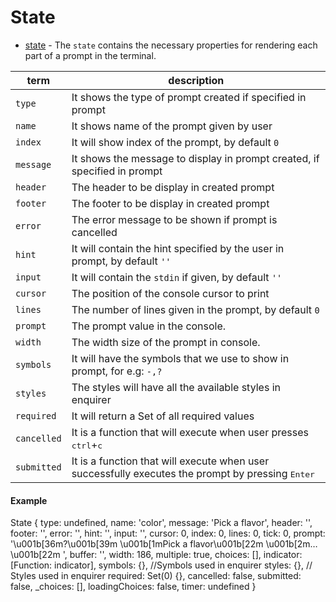 # State

- [state](#state) -  The `state` contains the necessary properties for rendering each part of a prompt in the terminal.

| **term** | **description** |
| --- | --- |
| `type` | It shows the type of prompt created if specified in prompt |
| `name` | It shows name of the prompt given by user|
| `index` | It will show index of the prompt, by default `0` |
| `message` | It shows the message to display in prompt created, if specified in prompt |
| `header` | The header to be display in created prompt |
| `footer` | The footer to be display in created prompt |
| `error` | The error message to be shown if prompt is cancelled |
| `hint` | It will contain the hint specified by the user in prompt, by default `''` |
| `input` | It will contain the `stdin` if given, by default `''` |
| `cursor` | The position of the console cursor to print |
| `lines` | The number of lines given in the prompt, by default `0` |
| `prompt` | The prompt value in the console. |
| `width` | The width size of the prompt in console. |
| `symbols` | It will have the symbols that we use to show in prompt, for e.g: `-,?`|
| `styles` | The styles will have all the available styles in enquirer |
| `required` | It will return a Set of all required values |
| `cancelled` | It is a function that will execute when user presses <kbd>ctrl</kbd>+<kbd>c</kbd> |
| `submitted` | It is a function that will execute when user successfully executes the prompt by pressing  <kbd>Enter</kbd> |

#### Example

State {
  type: undefined,
  name: 'color',
  message: 'Pick a flavor',
  header: '',
  footer: '',
  error: '',
  hint: '',
  input: '',
  cursor: 0,
  index: 0,
  lines: 0,
  tick: 0,
  prompt: '\u001b[36m?\u001b[39m \u001b[1mPick a flavor\u001b[22m \u001b[2m…\u001b[22m ',
  buffer: '',
  width: 186,
  multiple: true,
  choices: [],
  indicator: [Function: indicator],
  symbols: {}, //Symbols used in enquirer
  styles: {}, // Styles used in enquirer
  required: Set(0) {},
  cancelled: false,
  submitted: false,
  _choices: [],
  loadingChoices: false,
  timer: undefined
}
